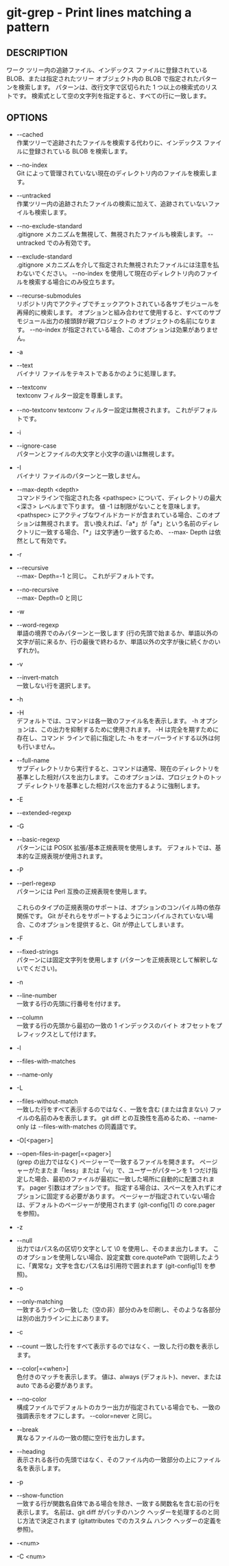 # git-grep - Print lines matching a pattern

## DESCRIPTION

ワーク ツリー内の追跡ファイル、インデックス ファイルに登録されている BLOB、または指定されたツリー オブジェクト内の BLOB で指定されたパターンを検索します。 パターンは、改行文字で区切られた 1 つ以上の検索式のリストです。 検索式として空の文字列を指定すると、すべての行に一致します。

## OPTIONS

* --cached  
作業ツリーで追跡されたファイルを検索する代わりに、インデックス ファイルに登録されている BLOB を検索します。

* --no-index  
Git によって管理されていない現在のディレクトリ内のファイルを検索します。

* --untracked  
作業ツリー内の追跡されたファイルの検索に加えて、追跡されていないファイルも検索します。

* --no-exclude-standard  
.gitignore メカニズムを無視して、無視されたファイルも検索します。 --untracked でのみ有効です。

* --exclude-standard  
.gitignore メカニズムを介して指定された無視されたファイルには注意を払わないでください。 --no-index を使用して現在のディレクトリ内のファイルを検索する場合にのみ役立ちます。

* --recurse-submodules  
リポジトリ内でアクティブでチェックアウトされている各サブモジュールを再帰的に検索します。 <tree> オプションと組み合わせて使用すると、すべてのサブモジュール出力の接頭辞が親プロジェクトの <tree> オブジェクトの名前になります。 --no-index が指定されている場合、このオプションは効果がありません。

* -a
* --text  
バイナリ ファイルをテキストであるかのように処理します。

* --textconv  
textconv フィルター設定を尊重します。

* --no-textconv
textconv フィルター設定は無視されます。 これがデフォルトです。

* -i
* --ignore-case  
パターンとファイルの大文字と小文字の違いは無視します。

* -I  
バイナリ ファイルのパターンと一致しません。

* --max-depth \<depth>  
コマンドラインで指定された各 \<pathspec> について、ディレクトリの最大 <深さ> レベルまで下ります。 値 -1 は制限がないことを意味します。 \<pathspec> にアクティブなワイルドカードが含まれている場合、このオプションは無視されます。 言い換えれば、「a*」が「a*」という名前のディレクトリに一致する場合、「*」は文字通り一致するため、 --max- Depth は依然として有効です。

* -r
* --recursive  
--max- Depth=-1 と同じ。 これがデフォルトです。

* --no-recursive  
--max- Depth=0 と同じ

* -w
* --word-regexp  
単語の境界でのみパターンと一致します (行の先頭で始まるか、単語以外の文字が前に来るか、行の最後で終わるか、単語以外の文字が後に続くかのいずれか)。

* -v
* --invert-match  
一致しない行を選択します。

* -h
* -H  
デフォルトでは、コマンドは各一致のファイル名を表示します。 -h オプションは、この出力を抑制するために使用されます。 -H は完全を期すために存在し、コマンド ラインで前に指定した -h をオーバーライドする以外は何も行いません。

* --full-name  
サブディレクトリから実行すると、コマンドは通常、現在のディレクトリを基準とした相対パスを出力します。 このオプションは、プロジェクトのトップ ディレクトリを基準とした相対パスを出力するように強制します。

* -E  
* --extended-regexp
* -G
* --basic-regexp  
パターンには POSIX 拡張/基本正規表現を使用します。 デフォルトでは、基本的な正規表現が使用されます。

* -P
* --perl-regexp  
パターンには Perl 互換の正規表現を使用します。<br><br>これらのタイプの正規表現のサポートは、オプションのコンパイル時の依存関係です。 Git がそれらをサポートするようにコンパイルされていない場合、このオプションを提供すると、Git が停止してしまいます。

* -F
* --fixed-strings  
パターンには固定文字列を使用します (パターンを正規表現として解釈しないでください)。

* -n 
* --line-number  
一致する行の先頭に行番号を付けます。

* --column  
一致する行の先頭から最初の一致の 1 インデックスのバイト オフセットをプレフィックスとして付けます。
* -l
* --files-with-matches
* --name-only 
* -L
* --files-without-match  
一致した行をすべて表示するのではなく、一致を含む (または含まない) ファイルの名前のみを表示します。 git diff との互換性を高めるため、--name-only は --files-with-matches の同義語です。

* -O[\<pager>]
* --open-files-in-pager[=\<pager>]  
(grep の出力ではなく) ページャーで一致するファイルを開きます。 ページャーがたまたま「less」または「vi」で、ユーザーがパターンを 1 つだけ指定した場合、最初のファイルが最初に一致した場所に自動的に配置されます。 pager 引数はオプションです。 指定する場合は、スペースを入れずにオプションに固定する必要があります。 ページャーが指定されていない場合は、デフォルトのページャーが使用されます (git-config[1] の core.pager を参照)。

* -z
* --null  
出力ではパス名の区切り文字として \0 を使用し、そのまま出力します。 このオプションを使用しない場合、設定変数 core.quotePath で説明したように、「異常な」文字を含むパス名は引用符で囲まれます (git-config[1] を参照)。

* -o
* --only-matching  
一致するラインの一致した（空の非）部分のみを印刷し、そのような各部分は別の出力ラインに上にあります。

* -c 
* --count 
一致した行をすべて表示するのではなく、一致した行の数を表示します。

* --color[=\<when>]  
色付きのマッチを表示します。 値は、always (デフォルト)、never、または auto である必要があります。

* --no-color  
構成ファイルでデフォルトのカラー出力が指定されている場合でも、一致の強調表示をオフにします。 --color=never と同じ。

* --break  
異なるファイルの一致の間に空行を出力します。

* --heading  
表示される各行の先頭ではなく、そのファイル内の一致部分の上にファイル名を表示します。

* -p
* --show-function  
一致する行が関数名自体である場合を除き、一致する関数名を含む前の行を表示します。 名前は、git diff がパッチのハンク ヘッダーを処理するのと同じ方法で決定されます (gitattributes でのカスタム ハンク ヘッダーの定義を参照)。

* -\<num>
* -C \<num>
